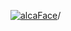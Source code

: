 [![alcaFace](https://camo.githubusercontent.com/2ee094c4af74cb0ec2e19388fccfb809837623e3/68747470733a2f2f7374617469632d63646e2e6a74766e772e6e65742f656d6f7469636f6e732f76312f3332383632362f312e30)](https://twitch.tv/Alca)/

<!--
# My "Popular" CodePens

<table>
	<tr>
		<th></th>
		<th>Title</th>
		<th>Last updated</th>
	</tr>
	<tr>
		<td><a href="https://codepen.io/Alca/pen/qBJPRem" rel="nofollow"><img src="https://codepen.io/alca/pen/qBJPRem/image/default.png" width="100" height="56.25"></a></td>
		<td><a href="https://codepen.io/Alca/pen/qBJPRem" rel="nofollow">A Pen by Jacob Foster</a></td>
		<td>May 3, 2023</td>
	</tr>
	<tr>
		<td><a href="https://codepen.io/Alca/pen/bGmryLW" rel="nofollow"><img src="https://codepen.io/alca/pen/bGmryLW/image/default.png" width="100" height="56.25"></a></td>
		<td><a href="https://codepen.io/Alca/pen/bGmryLW" rel="nofollow">A Pen by Jacob Foster</a></td>
		<td>May 1, 2023</td>
	</tr>
	<tr>
		<td><a href="https://codepen.io/Alca/pen/WNaEWar" rel="nofollow"><img src="https://codepen.io/alca/pen/WNaEWar/image/default.png" width="100" height="56.25"></a></td>
		<td><a href="https://codepen.io/Alca/pen/WNaEWar" rel="nofollow">Inspired by Terra Nil</a></td>
		<td>May 2, 2023</td>
	</tr>
	<tr>
		<td><a href="https://codepen.io/Alca/pen/gOBxvGw" rel="nofollow"><img src="https://codepen.io/alca/pen/gOBxvGw/image/default.png" width="100" height="56.25"></a></td>
		<td><a href="https://codepen.io/Alca/pen/gOBxvGw" rel="nofollow">A Pen by Jacob Foster</a></td>
		<td>Apr 30, 2023</td>
	</tr>
	<tr>
		<td><a href="https://codepen.io/Alca/pen/JjmyGqe" rel="nofollow"><img src="https://codepen.io/alca/pen/JjmyGqe/image/default.png" width="100" height="56.25"></a></td>
		<td><a href="https://codepen.io/Alca/pen/JjmyGqe" rel="nofollow">A Pen by Jacob Foster</a></td>
		<td>Apr 29, 2023</td>
	</tr>
	<tr>
		<td><a href="https://codepen.io/Alca/pen/NWOvqRg" rel="nofollow"><img src="https://codepen.io/alca/pen/NWOvqRg/image/default.png" width="100" height="56.25"></a></td>
		<td><a href="https://codepen.io/Alca/pen/NWOvqRg" rel="nofollow">A Pen by Jacob Foster</a></td>
		<td>Apr 29, 2023</td>
	</tr>
	<tr>
		<td><a href="https://codepen.io/Alca/pen/abRJYrj" rel="nofollow"><img src="https://codepen.io/alca/pen/abRJYrj/image/default.png" width="100" height="56.25"></a></td>
		<td><a href="https://codepen.io/Alca/pen/abRJYrj" rel="nofollow">Trail Map</a></td>
		<td>Apr 25, 2023</td>
	</tr>
	<tr>
		<td><a href="https://codepen.io/Alca/pen/JjmWXqy" rel="nofollow"><img src="https://codepen.io/alca/pen/JjmWXqy/image/default.png" width="100" height="56.25"></a></td>
		<td><a href="https://codepen.io/Alca/pen/JjmWXqy" rel="nofollow">A Pen by Jacob Foster</a></td>
		<td>Apr 25, 2023</td>
	</tr>
	<tr>
		<td><a href="https://codepen.io/Alca/pen/NWOpNoV" rel="nofollow"><img src="https://codepen.io/alca/pen/NWOpNoV/image/default.png" width="100" height="56.25"></a></td>
		<td><a href="https://codepen.io/Alca/pen/NWOpNoV" rel="nofollow">Get Twitch User Data</a></td>
		<td>Apr 24, 2023</td>
	</tr>
	<tr>
		<td><a href="https://codepen.io/Alca/pen/xxygdER" rel="nofollow"><img src="https://codepen.io/alca/pen/xxygdER/image/default.png" width="100" height="56.25"></a></td>
		<td><a href="https://codepen.io/Alca/pen/xxygdER" rel="nofollow">A Pen by Jacob Foster</a></td>
		<td>Apr 22, 2023</td>
	</tr>
</table>

---

###### Last updated: Wed, 03 May 2023 05:01:26 GMT
-->
